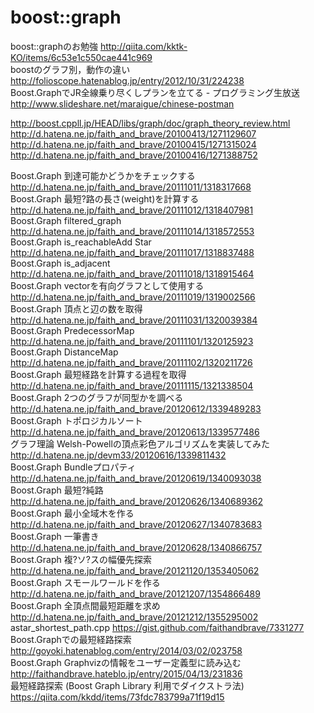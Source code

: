 # boost::graph
boost::graphのお勉強  http://qiita.com/kktk-KO/items/6c53e1c550cae441c969   
boostのグラフ別，動作の違い  http://folioscope.hatenablog.jp/entry/2012/10/31/224238   
Boost.GraphでJR全線乗り尽くしプランを立てる - プログラミング生放送  http://www.slideshare.net/maraigue/chinese-postman  
  
http://boost.cppll.jp/HEAD/libs/graph/doc/graph_theory_review.html   
http://d.hatena.ne.jp/faith_and_brave/20100413/1271129607  
http://d.hatena.ne.jp/faith_and_brave/20100415/1271315024  
http://d.hatena.ne.jp/faith_and_brave/20100416/1271388752  

Boost.Graph 到達可能かどうかをチェックする  http://d.hatena.ne.jp/faith_and_brave/20111011/1318317668  
Boost.Graph 最短?路の長さ(weight)を計算する http://d.hatena.ne.jp/faith_and_brave/20111012/1318407981   
Boost.Graph filtered_graph http://d.hatena.ne.jp/faith_and_brave/20111014/1318572553   
Boost.Graph is_reachableAdd Star  http://d.hatena.ne.jp/faith_and_brave/20111017/1318837488  
Boost.Graph is_adjacent  http://d.hatena.ne.jp/faith_and_brave/20111018/1318915464   
Boost.Graph vectorを有向グラフとして使用する  http://d.hatena.ne.jp/faith_and_brave/20111019/1319002566  
Boost.Graph 頂点と辺の数を取得  http://d.hatena.ne.jp/faith_and_brave/20111031/1320039384  
 Boost.Graph PredecessorMap   http://d.hatena.ne.jp/faith_and_brave/20111101/1320125923   
 Boost.Graph DistanceMap   http://d.hatena.ne.jp/faith_and_brave/20111102/1320211726  
Boost.Graph 最短経路を計算する過程を取得  http://d.hatena.ne.jp/faith_and_brave/20111115/1321338504  
Boost.Graph 2つのグラフが同型かを調べる  http://d.hatena.ne.jp/faith_and_brave/20120612/1339489283   
Boost.Graph トポロジカルソート http://d.hatena.ne.jp/faith_and_brave/20120613/1339577486   
グラフ理論 Welsh-Powellの頂点彩色アルゴリズムを実装してみた  http://d.hatena.ne.jp/devm33/20120616/1339811432  
Boost.Graph Bundleプロパティ  http://d.hatena.ne.jp/faith_and_brave/20120619/1340093038  
Boost.Graph 最短?純路  http://d.hatena.ne.jp/faith_and_brave/20120626/1340689362   
Boost.Graph 最小全域木を作る  http://d.hatena.ne.jp/faith_and_brave/20120627/1340783683   
Boost.Graph 一筆書き  http://d.hatena.ne.jp/faith_and_brave/20120628/1340866757  
Boost.Graph 複?ソ?スの幅優先探索  http://d.hatena.ne.jp/faith_and_brave/20121120/1353405062   
Boost.Graph スモールワールドを作る  http://d.hatena.ne.jp/faith_and_brave/20121207/1354866489   
Boost.Graph 全頂点間最短距離を求め  http://d.hatena.ne.jp/faith_and_brave/20121212/1355295002   
astar_shortest_path.cpp  https://gist.github.com/faithandbrave/7331277   
Boost.Graphでの最短経路探索  http://goyoki.hatenablog.com/entry/2014/03/02/023758   
Boost.Graph Graphvizの情報をユーザー定義型に読み込む  http://faithandbrave.hateblo.jp/entry/2015/04/13/231836    
最短経路探索 (Boost Graph Library 利用でダイクストラ法)  https://qiita.com/kkdd/items/73fdc783799a71f19d15     